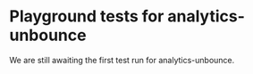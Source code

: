 # Playground tests for analytics-unbounce
We are still awaiting the first test run for analytics-unbounce.
